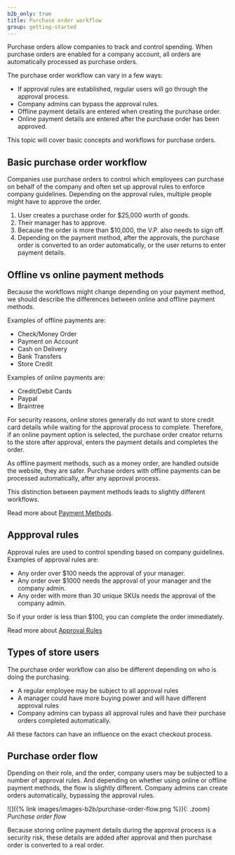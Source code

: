 ```yaml
---
b2b_only: true
title: Purchase order workflow
group: getting-started
---
```


Purchase orders allow companies to track and control spending. When purchase orders are enabled for a company account, all orders are automatically processed as purchase orders.

The purchase order workflow can vary in a few ways:

- If approval rules are established, regular users will go through the approval process.
- Company admins can bypass the approval rules.
- Offline payment details are entered when creating the purchase order.
- Online payment details are entered after the purchase order has been approved.

This topic will cover basic concepts and workflows for purchase orders.

## Basic purchase order workflow

Companies use purchase orders to control which employees can purchase on behalf of the company and often set up approval rules to enforce company guidelines. Depending on the approval rules, multiple people might have to approve the order.

1. User creates a purchase order for $25,000 worth of goods.
1. Their manager has to approve.
1. Because the order is more than $10,000, the V.P. also needs to sign off.
1. Depending on the payment method, after the approvals, the purchase order is converted to an order automatically, or the user returns to enter payment details.

## Offline vs online payment methods

Because the workflows might change depending on your payment method, we should describe the differences between online and offline payment methods.

Examples of offline payments are:

- Check/Money Order
- Payment on Account
- Cash on Delivery
- Bank Transfers
- Store Credit

Examples of online payments are:

- Credit/Debit Cards
- Paypal
- Braintree

For security reasons, online stores generally do not want to store credit card details while waiting for the approval process to complete. Therefore, if an online payment option is selected, the purchase order creator returns to the store after approval, enters the payment details and completes the order.

As offline payment methods, such as a money order, are handled outside the website, they are safer. Purchase orders with offline payments can be processed automatically, after any approval process.

This distinction between payment methods leads to slightly different workflows.

Read more about [Payment Methods](https://docs.magento.com/user-guide/payment/payments.html).

## Appproval rules

Approval rules are used to control spending based on company guidelines. Examples of approval rules are:

- Any order over $100 needs the approval of your manager.
- Any order over $1000 needs the approval of your manager and the company admin.
- Any order with more than 30 unique SKUs needs the approval of the company admin.

So if your order is less than $100, you can complete the order immediately.

Read more about [Approval Rules](https://docs.magento.com/user-guide/customers/account-dashboard-approval-rules.html)

## Types of store users

The purchase order workflow can also be different depending on who is doing the purchasing.

- A regular employee may be subject to all approval rules
- A manager could have more buying power and will have different approval rules
- Company admins can bypass all approval rules and have their purchase orders completed automatically.

All these factors can have an influence on the exact checkout process.

## Purchase order flow

Dpending on their role, and the order, company users may be subjected to a number of approval rules. And depending on whether using online or offline payment methods, the flow is slightly different. Company admins can create orders automatically, bypassing the approval rules.

![]({% link images/images-b2b/purchase-order-flow.png %}){: .zoom}
   _Purchase order flow_

Because storing online payment details during the approval process is a security risk, these details are added after approval and then purchase order is converted to a real order.
